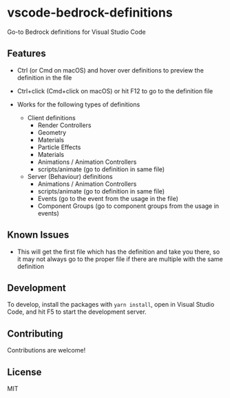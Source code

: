 # vscode-bedrock-definitions

Go-to Bedrock definitions for Visual Studio Code

## Features

- Ctrl (or Cmd on macOS) and hover over definitions to preview the definition in the file
- Ctrl+click (Cmd+click on macOS) or hit F12 to go to the definition file

- Works for the following types of definitions
  - Client definitions
    - Render Controllers
    - Geometry
    - Materials
    - Particle Effects
    - Materials
    - Animations / Animation Controllers
    - scripts/animate (go to definition in same file)
  - Server (Behaviour) definitions 
    - Animations / Animation Controllers
    - scripts/animate (go to definition in same file)
    - Events (go to the event from the usage in the file)
    - Component Groups (go to component groups from the usage in events)

## Known Issues

- This will get the first file which has the definition and take you there, so it may not always go to the proper file if there are multiple with the same definition

## Development

To develop, install the packages with `yarn install`, open in Visual Studio Code, and hit F5 to start the development server.

## Contributing

Contributions are welcome!

## License

MIT
